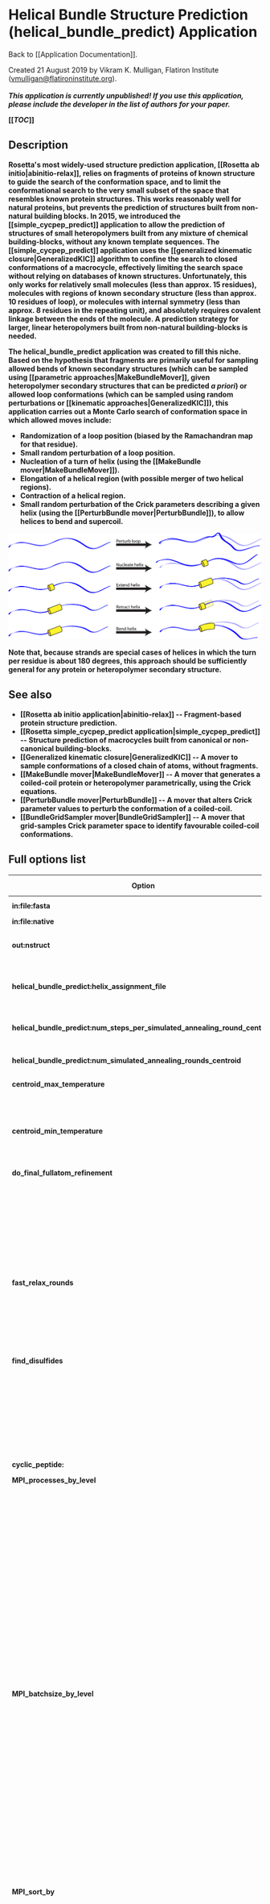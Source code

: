 # Helical Bundle Structure Prediction (helical_bundle_predict) Application

Back to [[Application Documentation]].

Created 21 August 2019 by Vikram K. Mulligan, Flatiron Institute (vmulligan@flatironinstitute.org).<br/><br/>
<b><i>This application is currently unpublished!  If you use this application, please include the developer in the list of authors for your paper.</i><br/>

[[_TOC_]]

## Description

Rosetta's most widely-used structure prediction application, [[Rosetta ab initio|abinitio-relax]], relies on fragments of proteins of known structure to guide the search of the conformation space, and to limit the conformational search to the very small subset of the space that resembles known protein structures.  This works reasonably well for natural proteins, but prevents the prediction of structures built from non-natural building blocks.  In 2015, we introduced the [[simple_cycpep_predict]] application to allow the prediction of structures of small heteropolymers built from any mixture of chemical building-blocks, without any known template sequences.  The [[simple_cycpep_predict]] application uses the [[generalized kinematic closure|GeneralizedKIC]] algorithm to confine the search to closed conformations of a macrocycle, effectively limiting the search space without relying on databases of known structures.  Unfortunately, this only works for relatively small molecules (less than approx. 15 residues), molecules with regions of known secondary structure (less than approx. 10 residues of loop), or molecules with internal symmetry (less than approx. 8 residues in the repeating unit), and absolutely requires covalent linkage between the ends of the molecule.  A prediction strategy for larger, linear heteropolymers built from non-natural building-blocks is needed.

The helical_bundle_predict application was created to fill this niche.  Based on the hypothesis that fragments are primarily useful for sampling allowed bends of known secondary structures (which can be sampled using [[parametric approaches|MakeBundleMover]], given heteropolymer secondary structures that can be predicted _a priori_) or allowed loop conformations (which can be sampled using random perturbations or [[kinematic approaches|GeneralizedKIC]]), this application carries out a Monte Carlo search of conformation space in which allowed moves include:
- Randomization of a loop position (biased by the Ramachandran map for that residue).
- Small random perturbation of a loop position.
- Nucleation of a turn of helix (using the [[MakeBundle mover|MakeBundleMover]]).
- Elongation of a helical region (with possible merger of two helical regions).
- Contraction of a helical region.
- Small random perturbation of the Crick parameters describing a given helix (using the [[PerturbBundle mover|PerturbBundle]]), to allow helices to bend and supercoil.

![Allowed moves in the Monte Carlo search performed by the helical_bundle_predict application.](helical_bundle_predict_allowed_moves.png)

Note that, because strands are special cases of helices in which the turn per residue is about 180 degrees, this approach should be sufficiently general for any protein or heteropolymer secondary structure.

## See also
- [[Rosetta ab initio application|abinitio-relax]] -- Fragment-based protein structure prediction.
- [[Rosetta simple_cycpep_predict application|simple_cycpep_predict]] -- Structure prediction of macrocycles built from canonical or non-canonical building-blocks.
- [[Generalized kinematic closure|GeneralizedKIC]] -- A mover to sample conformations of a closed chain of atoms, without fragments.
- [[MakeBundle mover|MakeBundleMover]] -- A mover that generates a coiled-coil protein or heteropolymer parametrically, using the Crick equations.
- [[PerturbBundle mover|PerturbBundle]] -- A mover that alters Crick parameter values to perturb the conformation of a coiled-coil.
- [[BundleGridSampler mover|BundleGridSampler]] -- A mover that grid-samples Crick parameter space to identify favourable coiled-coil conformations.

## Full options list

|                        Option |          Default Setting  |Type|  Description            |      
|-------------------------------|---------------------------|----|------------------------|
|                    in:file:fasta |                           | File | Fasta-formatted sequence file. |
|                    in:file:native |                           |   File | Native PDB filename. |
|                       out:nstruct |                         1 |   Int | Number of structures to generate.  (Number of structure prediction attempts) |
|     helical_bundle_predict:helix_assignment_file |                           |   File | A file containing information about the helix types and helical regions within a helical bundle. |
| helical_bundle_predict:num_steps_per_simulated_annealing_round_centroid |    1000 |   Int| Number of steps in each round of simulated annealing in centroid mode.|
| helical_bundle_predict:num_simulated_annealing_rounds_centroid |                3 |   Int | Number of rounds of simulated annealing in centroid mode. |
      centroid_max_temperature |                        50 |   R| The maximum temperature 
                               |                           |    |  during simulated annealing 
                               |                           |    |  rounds in centroid mode.
      centroid_min_temperature |                      0.62 |   R| The minimum temperature 
                               |                           |    |  during simulated annealing 
                               |                           |    |  rounds in centroid mode.
  do_final_fullatom_refinement |                           |   B| If true, the initial 
                               |                           |    |  centroid model is 
                               |                           |    |  converted to a full-atom 
                               |                           |    |  model and relaxed with the 
                               |                           |    |  FastRelax protocol.  Other 
                               |                           |    |  refinement steps, such as 
                               |                           |    |  finding disulfides, may 
                               |                           |    |  also be carried out.  True 
                               |                           |    |  by default.
             fast_relax_rounds |                         3 |   I| The number of rounds of 
                               |                           |    |  FastRelax that will be 
                               |                           |    |  applied.  Does nothing if d
                               |                           |    |  o
                               |                           |    |  _final_fullatom_refinement 
                               |                           |    |  is false.  Set to 3 by 
                               |                           |    |  default.
               find_disulfides |                           |   B| If true, the full-atom 
                               |                           |    |  refinement steps include 
                               |                           |    |  trying disulfide 
                               |                           |    |  permutations.  Does 
                               |                           |    |  nothing if d
                               |                           |    |  o
                               |                           |    |  _final_fullatom_refinement 
                               |                           |    |  is false.  True by 
                               |                           |    |  default.
                               |                           |    |
             cyclic_peptide:   |                           |    | 
        MPI_processes_by_level |                           | (I)| The number of processes at 
                               |                           |    |  each level of the parallel 
                               |                           |    |  communications hierarchy, 
                               |                           |    |  used only by the MPI 
                               |                           |    |  version.  For example, '1 
                               |                           |    |  10 100' would mean that 
                               |                           |    |  one emperor would talk to 
                               |                           |    |  10 masters, which would 
                               |                           |    |  talk to 100 slaves 
                               |                           |    |  (implying that each master 
                               |                           |    |  is assigned 100 slaves).  
                               |                           |    |  Similarly, '1 100' would 
                               |                           |    |  mean that one master would 
                               |                           |    |  talk directly to 100 
                               |                           |    |  slaves.  Required for the 
                               |                           |    |  MPI version.
        MPI_batchsize_by_level |                           | (I)| The number of jobs sent at a 
                               |                           |    |  time by each communication 
                               |                           |    |  level to its children.  
                               |                           |    |  Given N levels, N-1 values 
                               |                           |    |  must be specified.  For 
                               |                           |    |  example, given 3 
                               |                           |    |  communications levels, 
                               |                           |    |  '100 10' would mean that 
                               |                           |    |  the emperor sends 100 jobs 
                               |                           |    |  at a time to each master, 
                               |                           |    |  which sends 10 jobs at a 
                               |                           |    |  time to each slave.  Must 
                               |                           |    |  be specified for the 
                               |                           |    |  simple_cycpep_predict 
                               |                           |    |  application in MPI mode.
                   MPI_sort_by |                    energy |   S| The MPI version of the 
                               |                           |    |  simple_cycpep_predict app 
                               |                           |    |  has the option of writing 
                               |                           |    |  out the top N% of 
                               |                           |    |  solutions.  This 
                               |                           |    |  determines the sort 
                               |                           |    |  metric.
            MPI_choose_highest |                     false |   B| When outputing the top N% of 
                               |                           |    |  solutions, should I choose 
                               |                           |    |  the ones with the higest 
                               |                           |    |  score for the metric 
                               |                           |    |  chosen (energy, rmsd, 
                               |                           |    |  hbonds, etc.) or lowest?  
                               |                           |    |  Default false (chose 
                               |                           |    |  lowest).
           MPI_output_fraction |                         1 |   R| The fraction of total 
                               |                           |    |  structures that will be 
                               |                           |    |  written out.  This is used 
                               |                           |    |  in conjunction with 
                               |                           |    |  'MPI_sort_by' to output 
                               |                           |    |  the top N% of job outputs. 
                               |                           |    |  For example, 
                               |                           |    |  '-MPI_output_fraction 0.05 
                               |                           |    |  -MPI_sort_by rmsd' means 
                               |                           |    |  that the 5% of structures 
                               |                           |    |  with the lowest RMSD 
                               |                           |    |  values will be written 
                               |                           |    |  out.
           MPI_stop_after_time |                           |   I| If this option is used, the 
                               |                           |    |  emperor node will send a 
                               |                           |    |  stop signal after an 
                               |                           |    |  elapsed period of time, 
                               |                           |    |  given in seconds.  Slaves 
                               |                           |    |  jobs currently running 
                               |                           |    |  will continue, but 
                               |                           |    |  intermediate masters will 
                               |                           |    |  not assign any more work.  
                               |                           |    |  Useful on HPC clusters 
                               |                           |    |  with time limits, to 
                               |                           |    |  ensure that jobs completed 
                               |                           |    |  are collected at the end.  
                               |                           |    |  Unused if not specified.
              MPI_pnear_lambda |                       0.5 |   R| In MPI mode a 
                               |                           |    |  goodness-of-funnel metric 
                               |                           |    |  is automatically 
                               |                           |    |  calculated at the end 
                               |                           |    |  (PNear).  This value may 
                               |                           |    |  be thought of as the 
                               |                           |    |  probability, from 0 to 1, 
                               |                           |    |  of the peptide being in 
                               |                           |    |  the target conformation at 
                               |                           |    |  any given time.  The 
                               |                           |    |  parameter lambda controls 
                               |                           |    |  the bredth of the Gaussian 
                               |                           |    |  (in RMSD units -- 
                               |                           |    |  Angstroms) that is used to 
                               |                           |    |  determine whether a state 
                               |                           |    |  is native-like or not.  
                               |                           |    |  Default 0.5 A.
                 MPI_pnear_kbt |                         1 |   R| In MPI mode a 
                               |                           |    |  goodness-of-funnel metric 
                               |                           |    |  is automatically 
                               |                           |    |  calculated at the end 
                               |                           |    |  (PNear).  This value may 
                               |                           |    |  be thought of as the 
                               |                           |    |  probability, from 0 to 1, 
                               |                           |    |  of the peptide being in 
                               |                           |    |  the target conformation at 
                               |                           |    |  any given time.  The 
                               |                           |    |  parameter kbt is the 
                               |                           |    |  Boltzmann temperature that 
                               |                           |    |  determines the extent to 
                               |                           |    |  which higher energy states 
                               |                           |    |  are likely to be sampled.  
                               |                           |    |  Default 1.0 Rosetta energy 
                               |                           |    |  units.
             threads_per_slave |                         1 |   I| In the multi-threaded MPI 
                               |                           |    |  compilation, this is the 
                               |                           |    |  number of threads to 
                               |                           |    |  launch per slave process.  
                               |                           |    |  Note that emperor and 
                               |                           |    |  master-layer processes do 
                               |                           |    |  not launch threads.  A 
                               |                           |    |  value of 1 (the default) 
                               |                           |    |  means that only standard 
                               |                           |    |  hierarchical process-based 
                               |                           |    |  parallelism will be used.  
                               |                           |    |  In non-MPI or non-threaded 
                               |                           |    |  compilations, this option 
                               |                           |    |  is unused.
--------------------------------------------------------------------------

